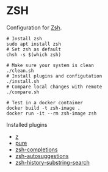 # ZSH

Configuration for [Zsh](https://zsh.sourceforge.io/).

```shell
# Install zsh
sudo apt install zsh
# Set zsh as default
chsh -s $(which zsh)
```

```shell
# Make sure your system is clean
./clean.sh
# Install plugins and configutation
./install.sh
# Compare local changes with remote
./compare.sh
```

```shell
# Test in a docker container
docker build -t zsh-image .
docker run -it --rm zsh-image zsh
```

Installed plugins

* [z](https://github.com/rupa/z)
* [pure](https://github.com/sindresorhus/pure)
* [zsh-completions](https://github.com/zsh-users/zsh-completions)
* [zsh-autosuggestions](https://github.com/zsh-users/zsh-autosuggestions)
* [zsh-history-substring-search](https://github.com/zsh-users/zsh-history-substring-search)
